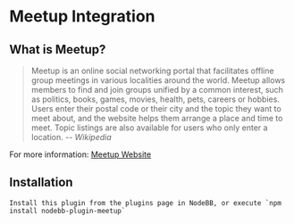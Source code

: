 # Meetup Integration

## What is Meetup?

> Meetup is an online social networking portal that facilitates offline group meetings in various localities around the world. Meetup allows members to find and join groups unified by a common interest, such as politics, books, games, movies, health, pets, careers or hobbies. Users enter their postal code or their city and the topic they want to meet about, and the website helps them arrange a place and time to meet. Topic listings are also available for users who only enter a location. *-- Wikipedia*

For more information: [Meetup Website](http://www.meetup.com/)

## Installation

    Install this plugin from the plugins page in NodeBB, or execute `npm install nodebb-plugin-meetup`
